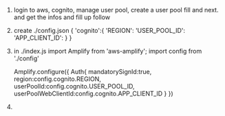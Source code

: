 1. login to aws, cognito, manage user pool, create a user pool
	fill and next. and get the infos and fill up follow

2. create ./config.json
	{
		'cognito':{
			'REGION':
			'USER_POOL_ID':
			'APP_CLIENT_ID':
		}
	}

3. in ./index.js
	import Amplify from 'aws-amplify';
	import config from './config'

	Amplify.configure({
		Auth{
			mandatorySignId:true,
			region:config.cognito.REGION,
			userPoolId:config.cognito.USER_POOL_ID,
			userPoolWebClientId:config.cognito.APP_CLIENT_ID
		}
	})

4. 